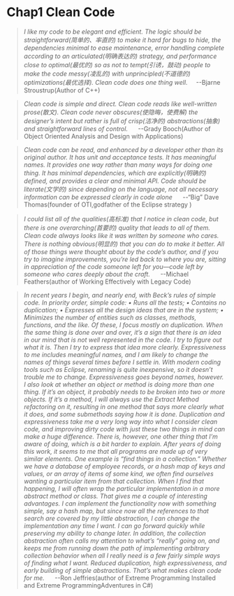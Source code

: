 # Chap1 Clean Code
>*I like my code to be elegant and efficient. The
logic should be straightforward(简单的、率直的) to make it hard
for bugs to hide, the dependencies minimal to
ease maintenance, error handling complete
according to an articulated(明确表达的) strategy, and performance close to optimal(最优的) so as not to tempt(引诱，鼓动)
people to make the code messy(凌乱的) with unprincipled(不道德的) optimizations(最优选择). Clean code does one thing
well.*&nbsp;&nbsp;&nbsp;&nbsp;             --Bjarne Stroustrup(Author of C++)  

>*Clean code is simple and direct. Clean code
reads like well-written prose(散文). Clean code never
obscures(使隐晦，使费解) the designer’s intent but rather is full
of crisp(洁净的) abstractions(抽象) and straightforward lines
of control.* &nbsp;&nbsp;&nbsp;&nbsp;     --Grady Booch(Author of Object Oriented Analysis and Design with Applications)  

>*Clean code can be read, and enhanced by a developer other than its original author. It has
unit and acceptance tests. It has meaningful names. It provides one way rather than many
ways for doing one thing. It has minimal dependencies, which are explicitly(明确的) defined, and provides a clear and minimal API. Code should be literate(文学的) since depending on the language, not all
necessary information can be expressed clearly
in code alone* &nbsp;&nbsp;&nbsp;&nbsp; --“Big” Dave Thomas(founder of OTI,godfather of the Eclipse strategy )  

>*I could list all of the qualities(高标准) that I notice in
clean code, but there is one overarching(首要的) quality
that leads to all of them. Clean code always
looks like it was written by someone who cares.
There is nothing obvious(明显的) that you can do to
make it better. All of those things were thought
about by the code’s author, and if you try to
imagine improvements, you’re led back to
where you are, sitting in appreciation of the
code someone left for you—code left by someone who cares deeply about the craft.* 
&nbsp;&nbsp;&nbsp;&nbsp; --Michael Feathers(author of Working Effectively with Legacy Code)  

>*In recent years I begin, and nearly end, with Beck’s
rules of simple code. In priority order, simple code:
• Runs all the tests;
• Contains no duplication;
• Expresses all the design ideas that are in the
system;
• Minimizes the number of entities such as classes,
methods, functions, and the like.
Of these, I focus mostly on duplication. When the same thing is done over and over,
it’s a sign that there is an idea in our mind that is not well represented in the code. I try to
figure out what it is. Then I try to express that idea more clearly.
Expressiveness to me includes meaningful names, and I am likely to change the
names of things several times before I settle in. With modern coding tools such as Eclipse,
renaming is quite inexpensive, so it doesn’t trouble me to change. Expressiveness goes 
beyond names, however. I also look at whether an object or method is doing more than one
thing. If it’s an object, it probably needs to be broken into two or more objects. If it’s a
method, I will always use the Extract Method refactoring on it, resulting in one method
that says more clearly what it does, and some submethods saying how it is done.
Duplication and expressiveness take me a very long way into what I consider clean
code, and improving dirty code with just these two things in mind can make a huge difference. There is, however, one other thing that I’m aware of doing, which is a bit harder to
explain.
After years of doing this work, it seems to me that all programs are made up of very
similar elements. One example is “find things in a collection.” Whether we have a database of employee records, or a hash map of keys and values, or an array of items of some
kind, we often find ourselves wanting a particular item from that collection. When I find
that happening, I will often wrap the particular implementation in a more abstract method
or class. That gives me a couple of interesting advantages.
I can implement the functionality now with something simple, say a hash map, but
since now all the references to that search are covered by my little abstraction, I can
change the implementation any time I want. I can go forward quickly while preserving my
ability to change later.
In addition, the collection abstraction often calls my attention to what’s “really”
going on, and keeps me from running down the path of implementing arbitrary collection
behavior when all I really need is a few fairly simple ways of finding what I want.
Reduced duplication, high expressiveness, and early building of simple abstractions.
That’s what makes clean code for me.*
&nbsp;&nbsp;&nbsp;&nbsp; --Ron Jeffries(author of Extreme Programming Installed and Extreme ProgrammingAdventures in C#)
  
  


